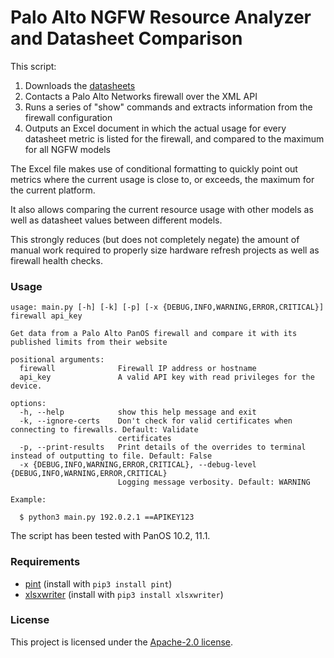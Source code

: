 # Palo Alto NGFW Resource Analyzer and Datasheet Comparison

This script:

1. Downloads the [datasheets](https://www.paloaltonetworks.com/products/product-comparison)
2. Contacts a Palo Alto Networks firewall over the XML API
3. Runs a series of "show" commands and extracts information from the firewall configuration
4. Outputs an Excel document in which the actual usage for every datasheet metric is listed for the firewall, and compared to the maximum for all NGFW models

The Excel file makes use of conditional formatting to quickly point out metrics where the current usage is close to, or exceeds, the maximum for the current platform.

It also allows comparing the current resource usage with other models as well as datasheet values between different models.

This strongly reduces (but does not completely negate) the amount of manual work required to properly size hardware refresh projects as well as firewall health checks.

### Usage

```
usage: main.py [-h] [-k] [-p] [-x {DEBUG,INFO,WARNING,ERROR,CRITICAL}] firewall api_key

Get data from a Palo Alto PanOS firewall and compare it with its published limits from their website

positional arguments:
  firewall              Firewall IP address or hostname
  api_key               A valid API key with read privileges for the device.

options:
  -h, --help            show this help message and exit
  -k, --ignore-certs    Don't check for valid certificates when connecting to firewalls. Default: Validate
                        certificates
  -p, --print-results   Print details of the overrides to terminal instead of outputting to file. Default: False
  -x {DEBUG,INFO,WARNING,ERROR,CRITICAL}, --debug-level {DEBUG,INFO,WARNING,ERROR,CRITICAL}
                        Logging message verbosity. Default: WARNING
```
```
Example:

  $ python3 main.py 192.0.2.1 ==APIKEY123
```

The script has been tested with PanOS 10.2, 11.1.

### Requirements

- [pint](https://pypi.org/project/Pint/) (install with ```pip3 install pint```)
- [xlsxwriter](https://pypi.org/project/XlsxWriter/) (install with ```pip3 install xlsxwriter```)

### License

This project is licensed under the [Apache-2.0 license](LICENSE).

